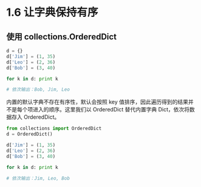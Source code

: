 # 1.6 让字典保持有序

## 使用 collections.OrderedDict

```python
d = {}
d['Jim'] = (1, 35)
d['Leo'] = (2, 36)
d['Bob'] = (3, 40)

for k in d: print k

# 依次输出：Bob, Jim, Leo

```

内置的默认字典不存在有序性，默认会按照 key 值排序，因此遍历得到的结果并不是每个项进入的顺序。这里我们以 OrderedDict 替代内置字典 Dict，依次将数据存入 OrderedDict。

```python
from collections import OrderedDict
d = OrderedDict()

d['Jim'] = (1, 35)
d['Leo'] = (2, 36)
d['Bob'] = (3, 40)

for k in d: print k

# 依次输出：Jim, Leo, Bob
```
